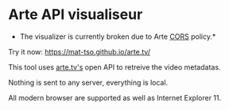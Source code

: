 # Arte API visualiseur

* The visualizer is currently broken due to Arte [CORS](https://developer.mozilla.org/en-US/docs/Web/HTTP/CORS) policy.*

Try it now: https://mat-tso.github.io/arte.tv/

This tool uses [arte.tv's](https://www.arte.tv/) open API to retreive the video metadatas.

Nothing is sent to any server, everything is local.

All modern browser are supported as well as Internet Explorer 11.